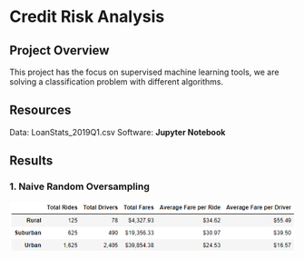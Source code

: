 # Credit Risk Analysis

## Project Overview
This project has the focus on supervised machine learning tools, we are solving a classification problem with different algorithms. 

## Resources
Data: LoanStats_2019Q1.csv
Software: **Jupyter Notebook**

## Results

### 1. Naive Random Oversampling

![NaiveRandomOversampling](https://github.com/alosmad/PyBer_Analysis/blob/27ceca9248b86f31bbc874106907154bd8a7b9cd/pybersummary.png)

